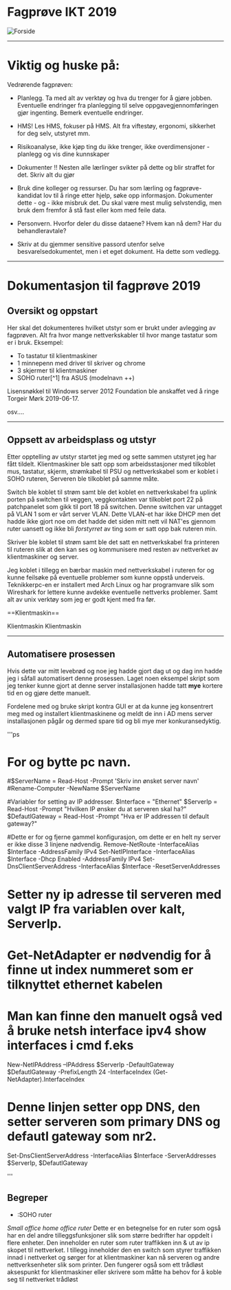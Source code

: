 # Fagprøve IKT 2019
![Forside](https://proxy.duckduckgo.com/iu/?u=http%3A%2F%2Fwww.kinyu-z.net%2Fdata%2Fwallpapers%2F59%2F907086.jpg&f=1)

---

# Viktig og huske på:

Vedrørende fagprøven:

- Planlegg. Ta med alt av verktøy og hva du trenger for å gjøre jobben. Eventuelle endringer fra planlegging til selve oppgavegjennomføringen gjør ingenting. Bemerk eventuelle endringer.

- HMS! Les HMS, fokuser på HMS. Alt fra viftestøy, ergonomi, sikkerhet for deg selv, utstyret mm.

- Risikoanalyse, ikke kjøp ting du ikke trenger, ikke overdimensjoner - planlegg og vis dine kunnskaper

- Dokumenter !! Nesten alle lærlinger svikter på dette og blir straffet for det. Skriv alt du gjør

- Bruk dine kolleger og ressurser. Du har som lærling og fagprøve-kandidat lov til å ringe etter hjelp, søke opp informasjon. Dokumenter dette - og - ikke misbruk det. Du skal være mest mulig selvstendig, men bruk dem fremfor å stå fast eller kom med feile data.

- Personvern. Hvorfor deler du disse dataene? Hvem kan nå dem? Har du behandleravtale?

- Skriv at du gjemmer sensitive passord utenfor selve besvarelsedokumentet, men i et eget dokument. Ha dette som vedlegg.

----

# Dokumentasjon til fagprøve 2019

## Oversikt og oppstart

Her skal det dokumenteres hvilket utstyr som er brukt under avlegging av fagprøven. Alt fra hvor mange nettverkskabler til hvor mange tastatur som er i bruk. Eksempel:

- To tastatur til klientmaskiner
- 1 minnepenn med driver til skriver og chrome
- 3 skjermer til klientmaskiner
- SOHO ruter[^1] fra ASUS (modelnavn ++)

Lisensnøkkel til Windows server 2012 Foundation ble anskaffet ved å ringe Torgeir Mørk 2019-06-17.

osv....

---

## Oppsett av arbeidsplass og utstyr

Etter opptelling av utstyr startet jeg med og sette sammen utstyret jeg har fått tildelt.
Klientmaskiner ble satt opp som arbeidsstasjoner med tilkoblet mus, tastatur, skjerm, strømkabel til PSU og nettverkskabel som er koblet i SOHO ruteren, Serveren ble tilkoblet på samme måte.

Switch ble koblet til strøm samt ble det koblet en nettverkskabel fra uplink porten på switchen til veggen, veggkontakten var tilkoblet port 22 på patchpanelet som gikk til port 18 på switchen. Denne switchen var untagget på VLAN 1 som er vårt server VLAN. Dette VLAN-et har ikke DHCP men det hadde ikke gjort noe om det hadde det siden mitt nett vil NAT'es gjennom ruter uansett og ikke bli *forstyrret* av ting som er satt opp bak ruteren min.

Skriver ble koblet til strøm samt ble det satt en nettverkskabel fra printeren til ruteren slik at den kan ses og kommunisere med resten av nettverket av klientmaskiner og server.

Jeg koblet i tillegg en bærbar maskin med nettverkskabel i ruteren for og kunne feilsøke på eventuelle problemer som kunne oppstå underveis.
Teknikkerpc-en er installert med Arch Linux og har programvare slik som Wireshark for lettere kunne avdekke eventuelle nettverks problemer.
Samt alt av unix verktøy som jeg er godt kjent med fra før.

==Klientmaskin==

Klientmaskin
Klientmaskin

---

## Automatisere prosessen

Hvis dette var mitt levebrød og noe jeg hadde gjort dag ut og dag inn hadde jeg i såfall automatisert denne prosessen.
Laget noen eksempel skript som jeg tenker kunne gjort at denne server installasjonen hadde tatt **mye** kortere tid en
og gjøre dette manuelt.

Fordelene med og bruke skript kontra GUI er at da kunne jeg konsentrert meg med og installert
klientmaskinene og meldt de inn i AD mens server installasjonen pågår og dermed spare tid og bli mye mer konkuransedyktig.

'''ps

# For og bytte pc navn.
#$ServerName = Read-Host -Prompt 'Skriv inn ønsket server navn'
#Rename-Computer -NewName $ServerName

#Variabler for setting av IP addresser.
$Interface = "Ethernet"
$ServerIp = Read-Host -Prompt "Hvilken IP ønsker du at serveren skal ha?"
$DefautlGateway = Read-Host -Prompt "Hva er IP addressen til default gateway?"

#Dette er for og fjerne gammel konfigurasjon, om dette er en helt ny server er ikke disse 3 linjene nødvendig.
Remove-NetRoute -InterfaceAlias $Interface -AddressFamily IPv4
Set-NetIPInterface -InterfaceAlias $Interface -Dhcp Enabled -AddressFamily IPv4
Set-DnsClientServerAddress -InterfaceAlias $Interface -ResetServerAddresses

# Setter ny ip adresse til serveren med valgt IP fra variablen over kalt, ServerIp.
# Get-NetAdapter er nødvendig for å finne ut index nummeret som er tilknyttet ethernet kabelen
# Man kan finne den manuelt også ved å bruke netsh interface ipv4 show interfaces i cmd f.eks
New-NetIPAddress –IPAddress $ServerIp -DefaultGateway $DefautlGateway -PrefixLength 24 -InterfaceIndex (Get-NetAdapter).InterfaceIndex

# Denne linjen setter opp DNS, den setter serveren som primary DNS og defautl gateway som nr2.
Set-DnsClientServerAddress -InterfaceAlias $Interface -ServerAddresses $ServerIp, $DefautlGateway

'''


## Begreper

- :SOHO ruter

*Small office home office ruter*
Dette er en betegnelse for en ruter som også har en del andre tilleggsfunksjoner slik som større bedrifter har oppdelt i flere enheter.
Den inneholder en ruter som ruter traffikken inn & ut av ip skopet til nettverket.
I tillegg inneholder den en switch som styrer traffikken innad i nettverket og sørger for at klientmaskiner kan nå serveren og andre nettverksenheter slik som printer.
Den fungerer også som ett trådløst aksespunkt for klientmaskiner eller skrivere som måtte ha behov for å koble seg til nettverket trådløst
